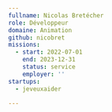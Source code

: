 ```yaml
---
fullname: Nicolas Bretécher
role: Développeur
domaine: Animation
github: nicobret
missions:
  - start: 2022-07-01
    end: 2023-12-31
    status: service
    employer: ''
startups:
  - jeveuxaider

---
```




